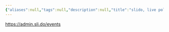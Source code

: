 ```yaml
---
{"aliases":null,"tags":null,"description":null,"title":"slido, live polls, quizzes, qna session","created":"2023-11-01T21:53:03","updated":"2023-11-01T21:53:04","dg-publish":true,"permalink":"/docs/slido, live polls, quizzes, qna session/","dgPassFrontmatter":true}
---
```


<https://admin.sli.do/events>
